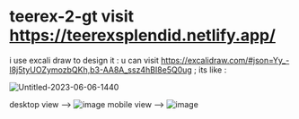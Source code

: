 # teerex-2-gt  visit https://teerexsplendid.netlify.app/ 
i use excali draw to design it : u can visit 
https://excalidraw.com/#json=Yy_-l8j5tyUOZymozbQKh,b3-AA8A_ssz4hBI8e5Q0ug ;
its like : 

![Untitled-2023-06-06-1440](https://github.com/kiShubham/teerex-2-gt/assets/121343665/0f54e610-b5c3-4977-8c41-a1b75c0d71bc)

desktop view --> ![image](https://github.com/kiShubham/teerex-2-gt/assets/121343665/078e273f-93b3-4118-9b22-9ab8dd46a713)
mobile view --> ![image](https://github.com/kiShubham/teerex-2-gt/assets/121343665/ad1cc64e-f085-4199-a7d3-6a4dca99a9cf)
